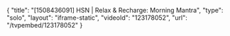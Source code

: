 {
    "title": "[1508436091] HSN | Relax & Recharge: Morning Mantra",
    "type": "solo",
    "layout": "iframe-static",
    "videoId": "123178052",
    "url": "\/tvpembed\/123178052"
}